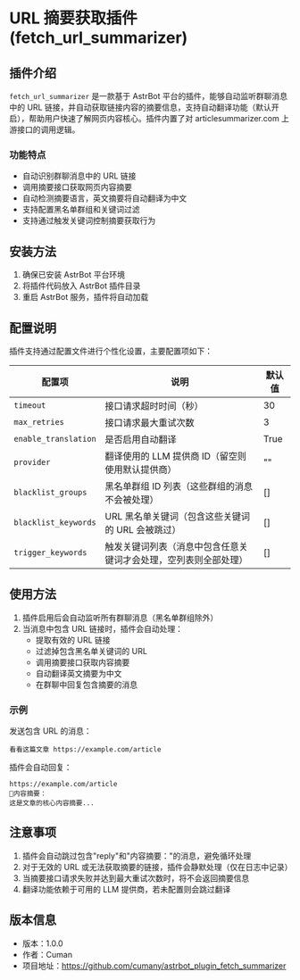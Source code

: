 # URL 摘要获取插件 (fetch_url_summarizer)

## 插件介绍

`fetch_url_summarizer` 是一款基于 AstrBot 平台的插件，能够自动监听群聊消息中的 URL 链接，并自动获取链接内容的摘要信息，支持自动翻译功能（默认开启），帮助用户快速了解网页内容核心。插件内置了对 articlesummarizer.com 上游接口的调用逻辑。

### 功能特点
- 自动识别群聊消息中的 URL 链接
- 调用摘要接口获取网页内容摘要
- 自动检测摘要语言，英文摘要将自动翻译为中文
- 支持配置黑名单群组和关键词过滤
- 支持通过触发关键词控制摘要获取行为

## 安装方法

1. 确保已安装 AstrBot 平台环境
2. 将插件代码放入 AstrBot 插件目录
3. 重启 AstrBot 服务，插件将自动加载

## 配置说明

插件支持通过配置文件进行个性化设置，主要配置项如下：

| 配置项 | 说明 | 默认值 |
|--------|------|--------|
| `timeout` | 接口请求超时时间（秒） | 30 |
| `max_retries` | 接口请求最大重试次数 | 3 |
| `enable_translation` | 是否启用自动翻译 | True |
| `provider` | 翻译使用的 LLM 提供商 ID（留空则使用默认提供商） | "" |
| `blacklist_groups` | 黑名单群组 ID 列表（这些群组的消息不会被处理） | [] |
| `blacklist_keywords` | URL 黑名单关键词（包含这些关键词的 URL 会被跳过） | [] |
| `trigger_keywords` | 触发关键词列表（消息中包含任意关键词才会处理，空列表则全部处理） | [] |

## 使用方法

1. 插件启用后会自动监听所有群聊消息（黑名单群组除外）
2. 当消息中包含 URL 链接时，插件会自动处理：
   - 提取有效的 URL 链接
   - 过滤掉包含黑名单关键词的 URL
   - 调用摘要接口获取内容摘要
   - 自动翻译英文摘要为中文
   - 在群聊中回复包含摘要的消息

### 示例

发送包含 URL 的消息：
```
看看这篇文章 https://example.com/article
```

插件会自动回复：
```
https://example.com/article
📝内容摘要：
这是文章的核心内容摘要...
```

## 注意事项

1. 插件会自动跳过包含"reply"和"内容摘要："的消息，避免循环处理
2. 对于无效的 URL 或无法获取摘要的链接，插件会静默处理（仅在日志中记录）
3. 当摘要接口请求失败并达到最大重试次数时，将不会返回摘要信息
4. 翻译功能依赖于可用的 LLM 提供商，若未配置则会跳过翻译

## 版本信息

- 版本：1.0.0
- 作者：Cuman
- 项目地址：https://github.com/cumany/astrbot_plugin_fetch_summarizer
